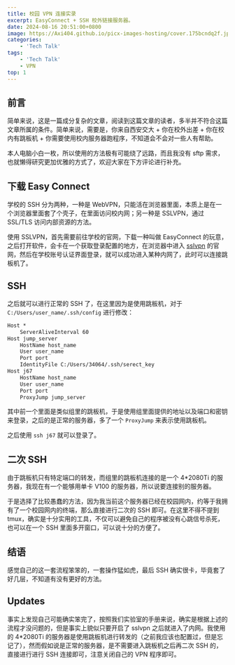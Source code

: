 ```yaml
---
title: 校园 VPN 连接实录
excerpt: EasyConnect + SSH 校外链接服务器。
date: 2024-08-16 20:51:00+0800
image: https://Axi404.github.io/picx-images-hosting/cover.175bcndq2f.jpg
categories:
    - 'Tech Talk'
tags:
    - 'Tech Talk'
    - VPN
top: 1
---
```


## 前言

简单来说，这是一篇成分复杂的文章，阅读到这篇文章的读者，多半并不符合这篇文章所属的条件。简单来说，需要是，你来自西安交大 + 你在校外出差 + 你在校内有跳板机 + 你需要使用校内服务器跑程序，不知道会不会对一些人有帮助。

本人电脑小白一枚，所以使用的方法极有可能绕了远路，而且我没有 sftp 需求，也就懒得研究更加优雅的方式了，欢迎大家在下方评论进行补充。

## 下载 Easy Connect

学校的 SSH 分为两种，一种是 WebVPN，只能活在浏览器里面，本质上是在一个浏览器里面套了个壳子，在里面访问校内网；另一种是 SSLVPN，通过 SSL/TLS 访问内部资源的方法。

使用 SSLVPN，首先需要前往学校的官网，下载一种叫做 EasyConnect 的玩意，之后打开软件，会卡在一个获取登录配置的地方，在浏览器中进入 [sslvpn](https://sslvpn.xjtu.edu.cn) 的官网，然后在学校账号认证界面登录，就可以成功进入某种内网了，此时可以连接跳板机了。

## SSH

之后就可以进行正常的 SSH 了，在这里因为是使用跳板机，对于 `C:/Users/user_name/.ssh/config` 进行修改：

```txt
Host *
    ServerAliveInterval 60
Host jump_server
    HostName host_name
    User user_name
    Port port
    IdentityFile C:/Users/34064/.ssh/serect_key
Host j67
    HostName host_name
    User user_name
    Port port
    ProxyJump jump_server
```

其中前一个里面是类似组里的跳板机，于是使用组里面提供的地址以及端口和密钥来登录，之后的是正常的服务器，多了一个 `ProxyJump` 来表示使用跳板机。

之后使用 `ssh j67` 就可以登录了。

## 二次 SSH

由于跳板机只有特定端口的转发，而组里的跳板机连接的是一个 4*2080Ti 的服务器，我现在有一个能够用单卡 V100 的服务器，所以说要连接别的服务器。

于是选择了比较愚蠢的方法，因为我当前这个服务器已经在校园网内，约等于我拥有了一个校园网内的终端，那么直接进行二次的 SSH 即可。在这里不得不提到 tmux，确实是十分实用的工具，不仅可以避免自己的程序被没有心跳信号杀死，也可以在一个 SSH 里面多开窗口，可以说十分的方便了。

## 结语

感觉自己的这一套流程笨笨的，一套操作猛如虎，最后 SSH 确实很卡，毕竟套了好几层，不知道有没有更好的方法。

## Updates

事实上发现自己可能确实笨完了，按照我们实验室的手册来说，确实是根据上述的流程才没问题的，但是事实上貌似只要开启了 sslvpn 之后就进入了内网。我使用的 4*2080Ti 的服务器是使用跳板机进行转发的（之前我应该也配置过，但是忘记了），然而假如说是正常的服务器，是不需要进入跳板机之后再二次 SSH 的，直接进行进行 SSH 连接即可，注意关闭自己的 VPN 程序即可。